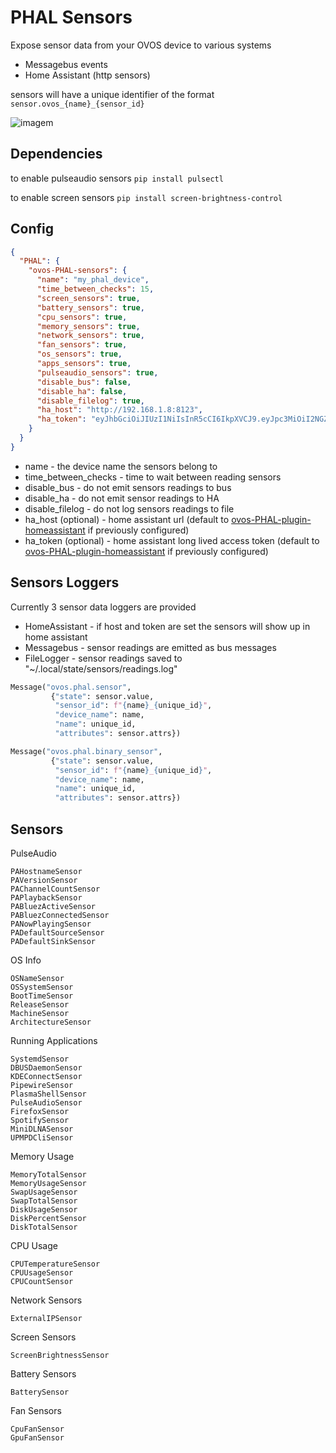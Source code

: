 # PHAL Sensors

Expose sensor data from your OVOS device to various systems

- Messagebus events
- Home Assistant (http sensors)

sensors will have a unique identifier of the format `sensor.ovos_{name}_{sensor_id}`

![imagem](https://github.com/OpenVoiceOS/ovos-PHAL-sensors/assets/33701864/57ed6731-f6ec-4b23-8dc6-8d49fae7203f)

## Dependencies

to enable pulseaudio sensors `pip install pulsectl`

to enable screen sensors `pip install screen-brightness-control `

## Config

```json
{
  "PHAL": {
    "ovos-PHAL-sensors": {
      "name": "my_phal_device",
      "time_between_checks": 15,
      "screen_sensors": true,
      "battery_sensors": true,
      "cpu_sensors": true,
      "memory_sensors": true,
      "network_sensors": true,
      "fan_sensors": true,
      "os_sensors": true,
      "apps_sensors": true,
      "pulseaudio_sensors": true,
      "disable_bus": false,
      "disable_ha": false,
      "disable_filelog": true,
      "ha_host": "http://192.168.1.8:8123",
      "ha_token": "eyJhbGciOiJIUzI1NiIsInR5cCI6IkpXVCJ9.eyJpc3MiOiI2NGZmODYxY2M3ZDE0ZDZmODQ5..."
    }
  }
}
```

- name - the device name the sensors belong to
- time_between_checks - time to wait between reading sensors
- disable_bus - do not emit sensors readings to bus
- disable_ha - do not emit sensor readings to HA
- disable_filelog - do not log sensors readings to file
- ha_host (optional) - home assistant url (default to [ovos-PHAL-plugin-homeassistant](https://github.com/OpenVoiceOS/ovos-PHAL-plugin-homeassistant) if previously configured)
- ha_token (optional) - home assistant long lived access token (default to [ovos-PHAL-plugin-homeassistant](https://github.com/OpenVoiceOS/ovos-PHAL-plugin-homeassistant) if previously configured)

## Sensors Loggers

Currently 3 sensor data loggers are provided

- HomeAssistant - if host and token are set the sensors will show up in home assistant
- Messagebus - sensor readings are emitted as bus messages
- FileLogger - sensor readings saved to "~/.local/state/sensors/readings.log"


````python
Message("ovos.phal.sensor",
         {"state": sensor.value,
          "sensor_id": f"{name}_{unique_id}",
          "device_name": name,
          "name": unique_id,
          "attributes": sensor.attrs})

Message("ovos.phal.binary_sensor",
         {"state": sensor.value,
          "sensor_id": f"{name}_{unique_id}",
          "device_name": name,
          "name": unique_id,
          "attributes": sensor.attrs})
````

## Sensors

PulseAudio
```
PAHostnameSensor
PAVersionSensor
PAChannelCountSensor
PAPlaybackSensor
PABluezActiveSensor
PABluezConnectedSensor
PANowPlayingSensor
PADefaultSourceSensor
PADefaultSinkSensor
```

OS Info
```
OSNameSensor
OSSystemSensor
BootTimeSensor
ReleaseSensor
MachineSensor
ArchitectureSensor
```

Running Applications
```
SystemdSensor
DBUSDaemonSensor
KDEConnectSensor
PipewireSensor
PlasmaShellSensor
PulseAudioSensor
FirefoxSensor
SpotifySensor
MiniDLNASensor
UPMPDCliSensor
```

Memory Usage
```
MemoryTotalSensor
MemoryUsageSensor
SwapUsageSensor
SwapTotalSensor
DiskUsageSensor
DiskPercentSensor
DiskTotalSensor
```

CPU Usage
```
CPUTemperatureSensor
CPUUsageSensor
CPUCountSensor
```

Network Sensors
```
ExternalIPSensor
```

Screen Sensors
```
ScreenBrightnessSensor
```

Battery Sensors
```
BatterySensor
```

Fan Sensors
```
CpuFanSensor
GpuFanSensor
```